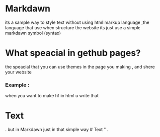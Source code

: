 # Markdawn
its a sample way to style text without using html markup language ,the language that use when structure the website
its just use a simple markdawn symbol (syntax)

# What speacial in gethub pages? 
the speacial that you can use themes in the page you making , and shere your website 

### Example : 
when you want to make h1 in html u write that  <h1>Text</h1> .
but in Markdawn just in that simple way  # Text " . 
